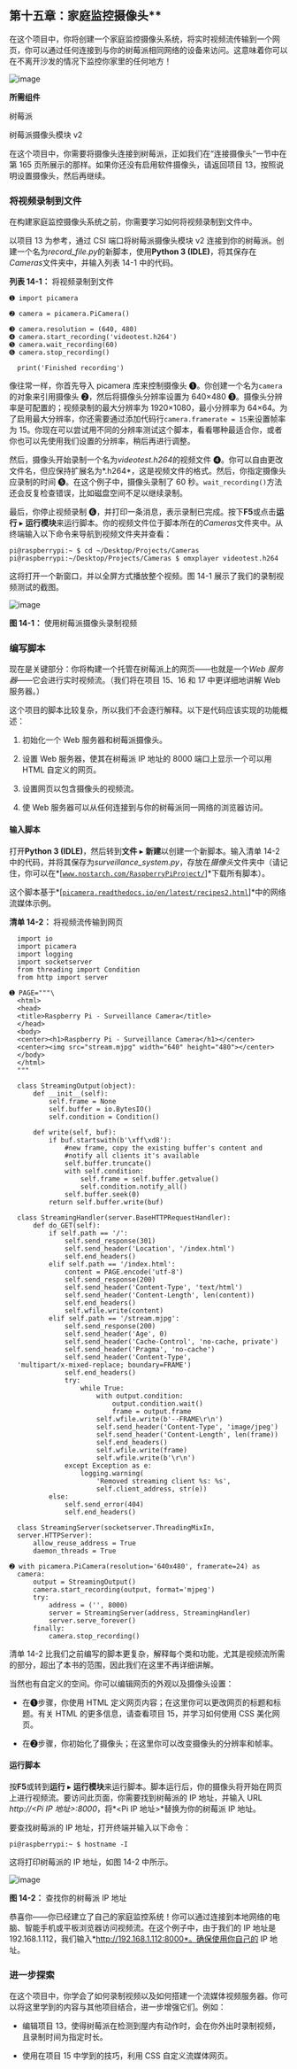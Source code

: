## 第十五章：家庭监控摄像头**

在这个项目中，你将创建一个家庭监控摄像头系统，将实时视频流传输到一个网页，你可以通过任何连接到与你的树莓派相同网络的设备来访问。这意味着你可以在不离开沙发的情况下监控你家里的任何地方！

![image](img/f0172-01.jpg)

**所需组件**

树莓派

树莓派摄像头模块 v2

在这个项目中，你需要将摄像头连接到树莓派，正如我们在“连接摄像头”一节中在第 165 页所展示的那样。如果你还没有启用软件摄像头，请返回项目 13，按照说明设置摄像头，然后再继续。

### 将视频录制到文件

在构建家庭监控摄像头系统之前，你需要学习如何将视频录制到文件中。

以项目 13 为参考，通过 CSI 端口将树莓派摄像头模块 v2 连接到你的树莓派。创建一个名为*record_file.py*的新脚本，使用**Python 3 (IDLE)**，将其保存在*Cameras*文件夹中，并输入列表 14-1 中的代码。

**列表 14-1：** 将视频录制到文件

```
➊ import picamera

➋ camera = picamera.PiCamera()

➌ camera.resolution = (640, 480)
➍ camera.start_recording('videotest.h264')
➎ camera.wait_recording(60)
➏ camera.stop_recording()

  print('Finished recording')
```

像往常一样，你首先导入 picamera 库来控制摄像头 ➊。你创建一个名为`camera`的对象来引用摄像头 ➋，然后将摄像头分辨率设置为 640×480 ➌。摄像头分辨率是可配置的；视频录制的最大分辨率为 1920×1080，最小分辨率为 64×64。为了启用最大分辨率，你还需要通过添加代码行`camera.framerate = 15`来设置帧率为 15。你现在可以尝试用不同的分辨率测试这个脚本，看看哪种最适合你，或者你也可以先使用我们设置的分辨率，稍后再进行调整。

然后，摄像头开始录制一个名为*videotest.h264*的视频文件 ➍。你可以自由更改文件名，但应保持扩展名为*.h264*，这是视频文件的格式。然后，你指定摄像头应录制的时间 ➎。在这个例子中，摄像头录制了 60 秒。`wait_recording()`方法还会反复检查错误，比如磁盘空间不足以继续录制。

最后，你停止视频录制 ➏，并打印一条消息，表示录制已完成。按下**F5**或点击**运行** ▸ **运行模块**来运行脚本。你的视频文件位于脚本所在的*Cameras*文件夹中。从终端输入以下命令来导航到视频文件夹并查看：

```
pi@raspberrypi:~ $ cd ~/Desktop/Projects/Cameras
pi@raspberrypi:~/Desktop/Projects/Cameras $ omxplayer videotest.h264
```

这将打开一个新窗口，并以全屏方式播放整个视频。图 14-1 展示了我们的录制视频测试的截图。

![image](img/f0174-01.jpg)

**图 14-1：** 使用树莓派摄像头录制视频

### 编写脚本

现在是关键部分：你将构建一个托管在树莓派上的网页——也就是一个*Web 服务器*——它会进行实时视频流。（我们将在项目 15、16 和 17 中更详细地讲解 Web 服务器。）

这个项目的脚本比较复杂，所以我们不会逐行解释。以下是代码应该实现的功能概述：

1.  初始化一个 Web 服务器和树莓派摄像头。

1.  设置 Web 服务器，使其在树莓派 IP 地址的 8000 端口上显示一个可以用 HTML 自定义的网页。

1.  设置网页以包含摄像头的视频流。

1.  使 Web 服务器可以从任何连接到与你的树莓派同一网络的浏览器访问。

#### 输入脚本

打开**Python 3 (IDLE)**，然后转到**文件** ▸ **新建**以创建一个新脚本。输入清单 14-2 中的代码，并将其保存为*surveillance_system.py*，存放在*摄像头*文件夹中（请记住，你可以在*[[`www.nostarch.com/RaspberryPiProject/`](https://www.nostarch.com/RaspberryPiProject/)]*下载所有脚本）。

这个脚本基于*[[`picamera.readthedocs.io/en/latest/recipes2.html`](http://picamera.readthedocs.io/en/latest/recipes2.html)]*中的网络流媒体示例。

**清单 14-2：** 将视频流传输到网页

```
  import io
  import picamera
  import logging
  import socketserver
  from threading import Condition
  from http import server

➊ PAGE="""\
  <html>
  <head>
  <title>Raspberry Pi - Surveillance Camera</title>
  </head>
  <body>
  <center><h1>Raspberry Pi - Surveillance Camera</h1></center>
  <center><img src="stream.mjpg" width="640" height="480"></center>
  </body>
  </html>
  """

  class StreamingOutput(object):
      def __init__(self):
          self.frame = None
          self.buffer = io.BytesIO()
          self.condition = Condition()

      def write(self, buf):
          if buf.startswith(b'\xff\xd8'):
              #new frame, copy the existing buffer's content and
              #notify all clients it's available
              self.buffer.truncate()
              with self.condition:
                  self.frame = self.buffer.getvalue()
                  self.condition.notify_all()
              self.buffer.seek(0)
          return self.buffer.write(buf)

  class StreamingHandler(server.BaseHTTPRequestHandler):
      def do_GET(self):
          if self.path == '/':
              self.send_response(301)
              self.send_header('Location', '/index.html')
              self.end_headers()
          elif self.path == '/index.html':
              content = PAGE.encode('utf-8')
              self.send_response(200)
              self.send_header('Content-Type', 'text/html')
              self.send_header('Content-Length', len(content))
              self.end_headers()
              self.wfile.write(content)
          elif self.path == '/stream.mjpg':
              self.send_response(200)
              self.send_header('Age', 0)
              self.send_header('Cache-Control', 'no-cache, private')
              self.send_header('Pragma', 'no-cache')
              self.send_header('Content-Type', 
  'multipart/x-mixed-replace; boundary=FRAME')
              self.end_headers()
              try:
                  while True:
                      with output.condition:
                          output.condition.wait()
                          frame = output.frame
                      self.wfile.write(b'--FRAME\r\n')
                      self.send_header('Content-Type', 'image/jpeg')
                      self.send_header('Content-Length', len(frame))
                      self.end_headers()
                      self.wfile.write(frame)
                      self.wfile.write(b'\r\n')
              except Exception as e:
                  logging.warning(
                      'Removed streaming client %s: %s',
                      self.client_address, str(e))
          else:
              self.send_error(404)
              self.end_headers()

  class StreamingServer(socketserver.ThreadingMixIn,
  server.HTTPServer):
      allow_reuse_address = True
      daemon_threads = True

➋ with picamera.PiCamera(resolution='640x480', framerate=24) as
  camera:
      output = StreamingOutput()
      camera.start_recording(output, format='mjpeg')
      try:
          address = ('', 8000)
          server = StreamingServer(address, StreamingHandler)
          server.serve_forever()
      finally:
          camera.stop_recording()
```

清单 14-2 比我们之前编写的脚本更复杂，解释每个类和功能，尤其是视频流所需的部分，超出了本书的范围，因此我们在这里不再详细讲解。

当然也有自定义的空间。你可以编辑网页的外观以及摄像头设置：

+   在➊步骤，你使用 HTML 定义网页内容；在这里你可以更改网页的标题和标题。有关 HTML 的更多信息，请查看项目 15，并学习如何使用 CSS 美化网页。

+   在➋步骤，你初始化了摄像头；在这里你可以改变摄像头的分辨率和帧率。

#### 运行脚本

按**F5**或转到**运行** ▸ **运行模块**来运行脚本。脚本运行后，你的摄像头将开始在网页上进行视频流。要访问此页面，你需要找到树莓派的 IP 地址，并输入 URL *http://<Pi IP 地址>:8000*，将*<Pi IP 地址>*替换为你的树莓派 IP 地址。

要查找树莓派的 IP 地址，打开终端并输入以下命令：

```
pi@raspberrypi:~ $ hostname -I
```

这将打印树莓派的 IP 地址，如图 14-2 中所示。

![image](img/f0177-01.jpg)

**图 14-2：** 查找你的树莓派 IP 地址

恭喜你——你已经建立了自己的家庭监控系统！你可以通过连接到本地网络的电脑、智能手机或平板浏览器访问视频流。在这个例子中，由于我们的 IP 地址是 192.168.1.112，我们输入*http://192.168.1.112:8000*。确保使用你自己的 IP 地址。

### 进一步探索

在这个项目中，你学会了如何录制视频以及如何搭建一个流媒体视频服务器。你可以将这里学到的内容与其他项目结合，进一步增强它们。例如：

+   编辑项目 13，使得树莓派在检测到屋内有动作时，会在你外出时录制视频，且录制时间为指定时长。

+   使用在项目 15 中学到的技巧，利用 CSS 自定义流媒体网页。
